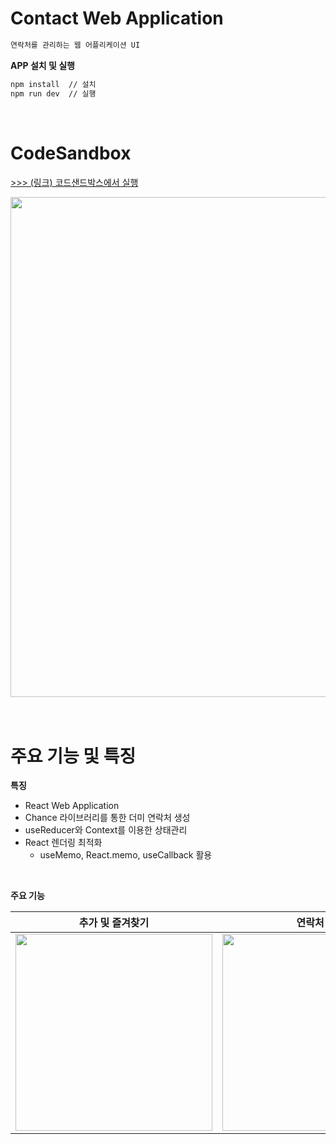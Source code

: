 # Contact Web Application

```jsx
연락처를 관리하는 웹 어플리케이션 UI
```

**APP 설치 및 실행**

```bash
npm install  // 설치
npm run dev  // 실행
```

<br >

# CodeSandbox

[>>> (링크) 코드샌드박스에서 실행](https://codesandbox.io/p/sandbox/stoic-shtern-lyq8zc)

<div align="center">
  <img width="800px" src="https://github.com/redcontroller/ContactApp/assets/11751089/3180a06a-90e7-4bcf-b0a5-132b9428770e" />
</div>

<br >
<br >

# 주요 기능 및 특징

**특징**

- React Web Application
- Chance 라이브러리를 통한 더미 연락처 생성
- useReducer와 Context를 이용한 상태관리
- React 렌더링 최적화
  - useMemo, React.memo, useCallback 활용

<br>

**주요 기능**

|                                                      **추가 및 즐겨찾기**                                                       |                                                         **연락처 검색**                                                         |                                                     **모바일 360px 반응형**                                                     |
| :-----------------------------------------------------------------------------------------------------------------------------: | :-----------------------------------------------------------------------------------------------------------------------------: | :-----------------------------------------------------------------------------------------------------------------------------: |
| <img width="315px" src="https://github.com/redcontroller/onebite-react/assets/11751089/6d47c391-3d9b-4d42-be39-9e3ef494e295" /> | <img width="315px" src="https://github.com/redcontroller/onebite-react/assets/11751089/400def27-cf12-430e-b5e2-fbe839f0524b" /> | <img width="315px" src="https://github.com/redcontroller/onebite-react/assets/11751089/faa7871a-3913-4bfe-8146-4648e32b905d" /> |

<br>
<br>
